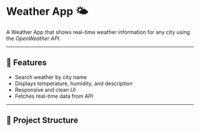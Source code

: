 # Weather App 🌤

A Weather App that shows real-time weather information for any city using the *OpenWeather API*.  

---

## 🚀 Features
- Search weather by city name  
- Displays temperature, humidity, and description  
- Responsive and clean UI  
- Fetches real-time data from API  

---

## 📂 Project Structure
